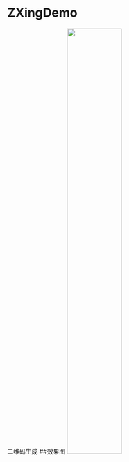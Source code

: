 # ZXingDemo
二维码生成
##效果图
<img src="https://github.com/vivian8725118/ZXingDemo/blob/master/art/S61128-17080029.jpg" width="50%" height="50%"/>

